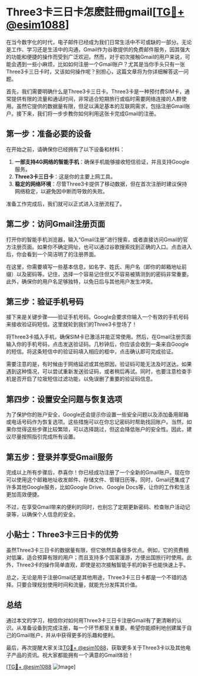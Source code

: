 # Three3卡三日卡怎麽註冊gmail[[TG💪+ @esim1088](https://t.me/s/esim1088)]

在当今数字化的时代，电子邮件已经成为我们日常生活中不可或缺的一部分。无论是工作、学习还是生活中的沟通，Gmail作为谷歌提供的免费邮件服务，因其强大的功能和便捷的操作而受到广泛欢迎。然而，对于初次接触Gmail的用户来说，可能会遇到一些小麻烦，比如如何注册一个Gmail账户？尤其是当你手头只有一张Three3卡三日卡时，又该如何操作呢？别担心，这篇文章将为你详细解答这一问题。

首先，我们需要明确什么是Three3卡三日卡。Three3卡是一种预付费SIM卡，通常提供有限的流量和通话时间，非常适合短期旅行或临时需要网络连接的人群使用。虽然它提供的数据量有限，但足以满足基本的互联网需求，包括注册Gmail账户。接下来，我们将一步步教你如何利用这张卡完成Gmail的注册。

## 第一步：准备必要的设备

在开始之前，请确保你已经拥有了以下设备和材料：

1. **一部支持4G网络的智能手机**：确保手机能够接收短信验证，并且支持Google服务。
2. **Three3卡三日卡**：这是你的主要上网工具。
3. **稳定的网络环境**：尽管Three3卡提供了移动数据，但在首次注册时建议保持网络稳定，以避免因中断而导致的失败。

准备工作完成后，我们就可以正式进入注册流程了。

## 第二步：访问Gmail注册页面

打开你的智能手机浏览器，输入“Gmail注册”进行搜索，或者直接访问Gmail的官方注册页面。如果你不确定网址，也可以通过谷歌搜索找到正确的入口。点击进入后，你会看到一个简洁明了的注册界面。

在这里，你需要填写一些基本信息，如名字、姓氏、用户名（即你的邮箱地址前缀）以及密码等。记住，选择一个容易记住但又不容易被猜测到的密码非常重要。此外，确保你的用户名足够独特，以免日后与其他用户发生冲突。

## 第三步：验证手机号码

接下来是关键步骤——验证手机号码。Google会要求你输入一个有效的手机号码来接收验证码短信。这里就轮到我们的Three3卡登场了！

将Three3卡插入手机，确保SIM卡已激活并能正常使用。然后，在Gmail注册页面输入你的手机号码，点击发送验证码。几秒钟后，你应该会收到一条来自Google的短信。将这条短信中的验证码填入相应的框中，点击确认即可完成验证。

需要注意的是，有时候由于网络延迟或其他原因，验证码可能无法及时送达。如果遇到这种情况，可以尝试重新发送验证码，或者稍后再试。同时，也要注意检查手机是否开启了垃圾短信过滤功能，以免误删了重要的验证码信息。

## 第四步：设置安全问题与恢复选项

为了保护你的账户安全，Google还会提示你设置一些安全问题以及添加备用邮箱或电话号码作为恢复选项。这些措施可以在你忘记密码时帮助找回账户。当然，如果你觉得这些步骤比较繁琐，可以选择跳过，但这会降低账户的安全性。因此，建议尽量按照指引完成所有设置。

## 第五步：登录并享受Gmail服务

完成以上所有步骤后，恭喜你！你已经成功注册了一个全新的Gmail账户。现在你可以使用这个邮箱地址收发邮件、存储文件、管理日历等。同时，Gmail还集成了许多其他Google服务，比如Google Drive、Google Docs等，让你的工作和生活更加高效便捷。

不过，在享受Gmail带来的便利的同时，也别忘了定期更新密码、检查账户活动记录等，以确保个人信息的安全。

## 小贴士：Three3卡三日卡的优势

虽然Three3卡三日卡的数据量有限，但它依然具备很多优点。例如，它的资费相对低廉，适合预算有限的用户；而且支持多个国家漫游，方便出国旅行时使用。此外，Three3卡的操作简单直观，即使是初次接触智能手机的新手也能快速上手。

总之，无论是用于注册Gmail还是其他用途，Three3卡三日卡都是一个不错的选择。只要合理规划使用时间和流量，就能充分发挥其价值。

## 总结

通过本文的学习，相信你对如何用Three3卡三日卡注册Gmail有了更清晰的认识。从准备设备到完成注册，每一个环节都至关重要。希望你能顺利地创建属于自己的Gmail账户，并从中获得更多的乐趣和便利。

最后，再次提醒大家关注[TG💪+ @esim1088](https://t.me/s/esim1088)，获取更多关于Three3卡以及其他电子产品的资讯。祝大家都能拥有一个满意的Gmail体验！

[[TG💪+ @esim1088](https://t.me/s/esim1088) ![Image](https://i.postimg.cc/4NQfJmqS/Snipaste-2025-05-13-00-14-12.png)]